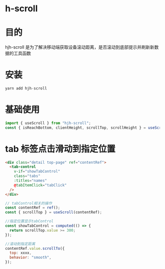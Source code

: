 # h-scroll

# 目的

hjh-scroll 是为了解决移动端获取设备滚动距离，是否滚动到底部提示并刷新新数据的工具函数

# 安装

```js
yarn add hjh-scroll

```

# 基础使用

```js
import { useScroll } from "hjh-scroll";
const { isReachBottom, clientHeight, scrollTop, scrollHeight } = useScroll();
```

# tab 标签点击滑动到指定位置

```html
<div class="detail top-page" ref="contentRef">
  <tab-control
    v-if="showTabControl"
    class="tabs"
    :titles="names"
    @tabItemClick="tabClick"
  />
</div>
```

```js
// tabControl相关的操作
const contentRef = ref();
const { scrollTop } = useScroll(contentRef);

//指定位置显示tabControl
const showTabControl = computed(() => {
  return scrollTop.value >= 300;
});

//滚动到指定距离
contentRef.value.scrollTo({
  top: xxxx,
  behavior: "smooth",
});
```

